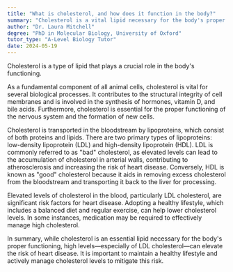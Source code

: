 ```yaml
---
title: "What is cholesterol, and how does it function in the body?"
summary: "Cholesterol is a vital lipid necessary for the body's proper functioning, playing key roles in cell membrane structure and hormone production."
author: "Dr. Laura Mitchell"
degree: "PhD in Molecular Biology, University of Oxford"
tutor_type: "A-Level Biology Tutor"
date: 2024-05-19
---
```


Cholesterol is a type of lipid that plays a crucial role in the body's functioning.

As a fundamental component of all animal cells, cholesterol is vital for several biological processes. It contributes to the structural integrity of cell membranes and is involved in the synthesis of hormones, vitamin D, and bile acids. Furthermore, cholesterol is essential for the proper functioning of the nervous system and the formation of new cells.

Cholesterol is transported in the bloodstream by lipoproteins, which consist of both proteins and lipids. There are two primary types of lipoproteins: low-density lipoprotein (LDL) and high-density lipoprotein (HDL). LDL is commonly referred to as "bad" cholesterol, as elevated levels can lead to the accumulation of cholesterol in arterial walls, contributing to atherosclerosis and increasing the risk of heart disease. Conversely, HDL is known as "good" cholesterol because it aids in removing excess cholesterol from the bloodstream and transporting it back to the liver for processing.

Elevated levels of cholesterol in the blood, particularly LDL cholesterol, are significant risk factors for heart disease. Adopting a healthy lifestyle, which includes a balanced diet and regular exercise, can help lower cholesterol levels. In some instances, medication may be required to effectively manage high cholesterol.

In summary, while cholesterol is an essential lipid necessary for the body's proper functioning, high levels—especially of LDL cholesterol—can elevate the risk of heart disease. It is important to maintain a healthy lifestyle and actively manage cholesterol levels to mitigate this risk.
    
